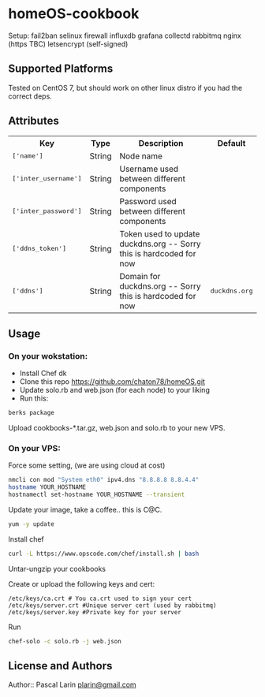 # homeOS-cookbook

Setup:
  fail2ban
  selinux
  firewall
  influxdb
  grafana
  collectd
  rabbitmq
  nginx (https TBC)
  letsencrypt (self-signed)
  

## Supported Platforms

Tested on CentOS 7, but should work on other linux distro if you had the correct deps.

## Attributes

<table>
  <tr>
    <th>Key</th>
    <th>Type</th>
    <th>Description</th>
    <th>Default</th>
  </tr>
  <tr>
    <td><tt>['name']</tt></td>
    <td>String</td>
    <td>Node name</td>
    <td><tt></tt></td></tr><tr>
    <td><tt>['inter_username']</tt></td>
    <td>String</td>
    <td>Username used between different components</td>
    <td><tt></tt></td></tr><tr>
    <td><tt>['inter_password']</tt></td>
    <td>String</td>
    <td>Password used between different components</td>
    <td><tt></tt></td></tr><tr>
    <td><tt>['ddns_token']</tt></td>
    <td>String</td>
    <td>Token used to update duckdns.org -- Sorry this is hardcoded for now</td>
    <td><tt></tt></td></tr><tr>
    <td><tt>['ddns']</tt></td>
    <td>String</td>
    <td>Domain for duckdns.org -- Sorry this is hardcoded for now</td>
    <td><tt>duckdns.org</tt></td>
  </tr>
</table>

## Usage

### On your wokstation:
  * Install Chef dk
  * Clone this repo https://github.com/chaton78/homeOS.git
  * Update solo.rb and web.json (for each node) to your liking
  * Run this:
  ```bash
  berks package
  ```
  
  Upload cookbooks-*.tar.gz, web.json and solo.rb to your new VPS.
  
### On your VPS:
Force some setting, (we are using cloud at cost)
  ```bash
  nmcli con mod "System eth0" ipv4.dns "8.8.8.8 8.8.4.4"
  hostname YOUR_HOSTNAME
  hostnamectl set-hostname YOUR_HOSTNAME --transient
  ```
Update your image, take a coffee.. this is C@C.
  ```bash
  yum -y update
  ```
Install chef
  ```bash
  curl -L https://www.opscode.com/chef/install.sh | bash
  ```
Untar-ungzip your cookbooks

Create or upload the following keys and cert:

  ```
  /etc/keys/ca.crt # You ca.crt used to sign your cert
  /etc/keys/server.crt #Unique server cert (used by rabbitmq)
  /etc/keys/server.key #Private key for your server
  ```
Run 
  ```bash
  chef-solo -c solo.rb -j web.json
  ```

## License and Authors

Author:: Pascal Larin <plarin@gmail.com>
